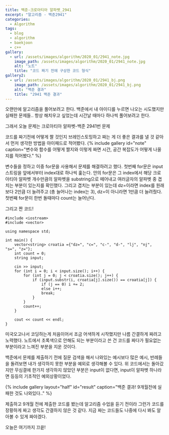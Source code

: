 ```yaml
---
title: 백준-크로아티아 알파벳_2941
excerpt: "알고리즘 - 백준2941"
categories:
  - Algorithm
tags: 
  - blog 
  - algorithm 
  - baekjoon
  - c++
gallery:
  - url: /assets/images/algorithm/2020_01/2941_note.jpg
    image_path: /assets/images/algorithm/2020_01/2941_note.jpg
    alt: "노트"
    title: "코드 짜기 전에 구상한 코드 형식"
gallery2:
  - url: /assets/images/algorithm/2020_01/2941_bj.png
    image_path: /assets/images/algorithm/2020_01/2941_bj.png
    alt: "백준 결과"
    title: "2941 백준 결과"
---
```


오랜만에 알고리즘을 풀어보려고 한다.
백준에서 내 아이디를 누르면 나오는 시도했지만 실패한 문제들.. 항상 해치우고 싶었는데 시간날 때마다 하나씩 풀어보려고 한다.

그래서 오늘 문제는 크로아티아 알파벳-백준 2941번 문제

코드를 짜기전에 어떻게 짤 것인지 브레인스토밍하고 짜는 게 더 좋은 결과를 낼 것 같아서 먼저 생각한 방법을 아이패드로 적어봤다.
{% include gallery id="note" caption="변수와 함수를 어떻게 짤지와 이렇게 짜면 시간, 공간 복잡도가 어떻게 나올지를 적어봤다." %}

변수들을 정하고 이중 for문을 사용해서 문제를 해결하려고 했다.
첫번째 for문은 input 스트링을 앞에서부터 index대로 하나씩 훑는다. 안의 for문은 그 index에서 해당 크로아티아 알파벳 개수만큼의 알파벳을 substring으로 떼어내고 여러글자의 알파벳 중 겹치는 부분이 있는지를 확인했다.
그리고 겹치는 부분이 있는데 dz=이라면 index를 원래보다 2만큼 더 늘려주고 (총 늘어나는 index는 3), dz=이 아니라면 1만큼 더 늘려줬다.
첫번째 for문이 한번 돌때마다 count는 늘어난다.

그리고 짠 코드!

```
#include <iostream>
#include <vector>

using namespace std;

int main() {
	vector<string> croatia ={"dz=", "c=", "c-", "d-", "lj", "nj", "s=", "z="};
	int count = 0;
	string input;

	cin >> input;
	for (int i = 0; i < input.size(); i++) {
		for (int j = 0; j < croatia.size(); j++) {
			if (input.substr(i, croatia[j].size()) == croatia[j]) {
				if (j == 0) i += 2;	
				else i++;
				break;
			}
		}
		count++;
	}

	cout << count << endl;
}
```
미국오고나서 코딩하는게 처음이어서 조금 어색하게 시작했지만 나름 간결하게 짜려고 노력했다.
노트에서 초록색으로 안해도 되는 부분이라고 쓴 건 코드를 짜다가 필요없는 부분이라고 느껴진 부분을 지운 것이다.

백준에서 문제를 제출하기 전에 질문 검색을 해서 나와있는 예시보다 많은 예시, 반례들을 돌려보면 내가 생각하지 못한 부분을 예외로 생각해볼 수 있다.
위 코드에서는 돌아갔지만 무심결에 한가지 생각하지 않았던 부분은 input이 없다면, input이 알파벳 하나라면 등등의 기초적인 예외상황이었다. 

{% include gallery layout="half" id="result" caption="백준 결과! 9개월전에 실패한 것도 나와있다.." %}

제출하고 9개월 전에 제출한 코드를 봤는데 알고리즘 수업을 듣기 전이라 그런가 코드를 장황하게 짜고 생각도 간결하지 않은 것 같다.
지금 짜는 코드들도 나중에 다시 봐도 알아볼 수 있게 짜야겠다.

오늘은 여기까지 끄읕!
